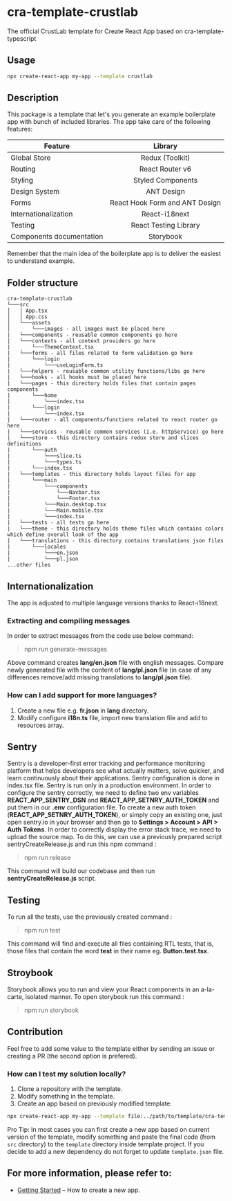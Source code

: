 # cra-template-crustlab

The official CrustLab template for Create React App based on cra-template-typescript

## Usage

```bash
npx create-react-app my-app --template crustlab
```

## Description

This package is a template that let's you generate an example boilerplate app with bunch of included libraries. The app take care of the following features:

| Feature                  |            Library             |
| ------------------------ | :----------------------------: |
| Global Store             |        Redux (Toolkit)         |
| Routing                  |        React Router v6         |
| Styling                  |       Styled Components        |
| Design System            |           ANT Design           |
| Forms                    | React Hook Form and ANT Design |
| Internationalization     |         React-i18next          |
| Testing                  |     React Testing Library      |
| Components documentation |           Storybook            |

Remember that the main idea of the boilerplate app is to deliver the easiest to understand example.

## Folder structure

```
cra-template-crustlab
└───src
│   │ App.tsx
│   │ App.css
│   └───assets
│   	└───images - all images must be placed here
|	└───components - reusable common components go here
|	└───contexts - all context providers go here
|       └───ThemeContext.tsx
|   └───forms - all files related to form validation go here
|       └───login
|           └───useLoginForm.ts
|	└───helpers - reusable common utility functions/libs go here
|	└───hooks - all hooks must be placed here
|	└───pages - this directory holds files that contain pages components
|       └───home
|           └───index.tsx
|       └───login
|           └───index.tsx
|	└───router - all components/functions related to react router go here
|	└───services - reusable common services (i.e. httpService) go here
|	└───store - this directory contains redux store and slices definitions
|       └───auth
|           └───slice.ts
|           └───types.ts
|       └───index.tsx
|	└───templates - this directory holds layout files for app
|       └───main
|           └───components
|               └───Navbar.tsx
|               └───Footer.tsx
|           └───Main.desktop.tsx
|           └───Main.mobile.tsx
|           └───index.tsx
|	└───tests - all tests go here
|	└───theme - this directory holds theme files which contains colors which define overall look of the app
|	└───translations - this directory contains translations json files
|       └───locales
|           └───en.json
|           └───pl.json
...other files
```

## Internationalization

The app is adjusted to multiple language versions thanks to React-i18next.

### Extracting and compiling messages

In order to extract messages from the code use below command:

> npm run generate-messages

Above command creates **lang/en.json** file with english messages. Compare newly generated file with the content of **lang/pl.json** file (in case of any differences remove/add missing translations to **lang/pl.json** file).

### How can I add support for more languages?

1. Create a new file e.g. **fr.json** in **lang** directory.
2. Modify configure **i18n.ts** file, import new translation file and add to resources array.

## Sentry

Sentry is a developer-first error tracking and performance monitoring platform that helps developers see what actually matters, solve quicker, and learn continuously about their applications.
Sentry configuration is done in index.tsx file. Sentry is run only in a production environment.
In order to configure the sentry correctly, we need to define two env variables **REACT_APP_SENTRY_DSN** and **REACT_APP_SETNRY_AUTH_TOKEN** and put them in our **.env** configuration file.
To create a new auth token (**REACT_APP_SETNRY_AUTH_TOKEN**), or simply copy an existing one, just open sentry.io in your browser and then go to **Settings > Account > API > Auth Tokens**.
In order to correctly display the error stack trace, we need to upload the source map. To do this, we can use a previously prepared script sentryCreateRelease.js and run this npm command :

> npm run release

This command will build our codebase and then run **sentryCreateRelease.js** script.

## Testing

To run all the tests, use the previously created command :

> npm run test

This command will find and execute all files containing RTL tests, that is, those files that contain the word **test** in their name eg. **Button.test.tsx**.

## Stroybook

Storybook allows you to run and view your React components in an a-la-carte, isolated manner.
To open storybook run this command :

> npm run storybook

## Contribution

Feel free to add some value to the template either by sending an issue or creating a PR (the second option is prefered).

### How can I test my solution locally?

1. Clone a repository with the template.
2. Modify something in the template.
3. Create an app based on previously modified template:

```bash
npx create-react-app my-app --template file:../path/to/template/cra-template-crustlab
```

Pro Tip:
In most cases you can first create a new app based on current version of the template, modify something and paste the final code (from `src` directory) to the `template` directory inside template project. If you decide to add a new dependency do not forget to update `template.json` file.

## For more information, please refer to:

- [Getting Started](https://create-react-app.dev/docs/getting-started) – How to create a new app.
